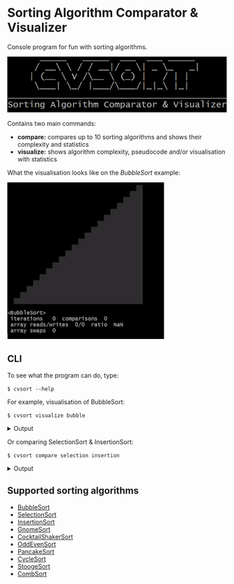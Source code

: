 # Sorting Algorithm Comparator & Visualizer

Console program for fun with sorting algorithms.

![logo](.img/logo.png)

Contains two main commands:
- **compare:** compares up to 10 sorting algorithms and shows their complexity and statistics
- **visualize:** shows algorithm complexity, pseudocode and/or visualisation with statistics

What the visualisation looks like on the _BubbleSort_ example:

![BubbleSort visualisation](.img/bubble.gif)

## CLI 

To see what the program can do, type:

```shell
$ cvsort --help
```

For example, visualisation of BubbleSort:

```shell
$ cvsort visualize bubble
```

<details>
    <summary>Output</summary>

```shell
      _____   _____  ___  ___ _____
     / __\ \ / / __|/ _ \| _ \_   _|
    | (__ \ V /\__ \ (_) |   / | |
     \___| \_/ |___/\___/|_|_\ |_|
_________________________________________
Sorting Algorithm Comparator & Visualizer

┌───────────────┬───────────────┬───────────────┬───────────────┬──────────────┐
│Algorithm      │Worst time     │Average time   │Best time      │Memory usage  │
├───────────────┼───────────────┼───────────────┼───────────────┼──────────────┤
│BubbleSort     │O(n^2)         │Θ(n^2)         │Ω(n)           │O(1)          │
└───────────────┴───────────────┴───────────────┴───────────────┴──────────────┘

for i in [0..n) do
    swapped = false
    for j in [1..n-i) do
        if array[j-1] > array[j] then
            swap array[j] and array[j+1]
            swapped = true
        end
    end

    if not swapped then
        break
    end
end

                                ▒▒
                              ▒▒▒▒
                            ▒▒▒▒▒▒
                          ▒▒▒▒▒▒▒▒
                        ▒▒▒▒▒▒▒▒▒▒
                      ▒▒▒▒▒▒▒▒▒▒▒▒
                    ▒▒▒▒▒▒▒▒▒▒▒▒▒▒
                  ▒▒▒▒▒▒▒▒▒▒▒▒▒▒▒▒
                ▒▒▒▒▒▒▒▒▒▒▒▒▒▒▒▒▒▒
              ▒▒▒▒▒▒▒▒▒▒▒▒▒▒▒▒▒▒▒▒
            ▒▒▒▒▒▒▒▒▒▒▒▒▒▒▒▒▒▒▒▒▒▒
          ▒▒▒▒▒▒▒▒▒▒▒▒▒▒▒▒▒▒▒▒▒▒▒▒
        ▒▒▒▒▒▒▒▒▒▒▒▒▒▒▒▒▒▒▒▒▒▒▒▒▒▒
      ▒▒▒▒▒▒▒▒▒▒▒▒▒▒▒▒▒▒▒▒▒▒▒▒▒▒▒▒
    ▒▒▒▒▒▒▒▒▒▒▒▒▒▒▒▒▒▒▒▒▒▒▒▒▒▒▒▒▒▒
  ▒▒▒▒▒▒▒▒▒▒▒▒▒▒▒▒▒▒▒▒▒▒▒▒▒▒▒▒▒▒▒▒

<BubbleSort>
 iterations   121  comparisons  110
 array reads/writes  324/104  ratio  3.12
 array swaps  52
```

</details>

Or comparing SelectionSort & InsertionSort:

```shell
$ cvsort compare selection insertion
```

<details>
    <summary>Output</summary>

```shell
      _____   _____  ___  ___ _____
     / __\ \ / / __|/ _ \| _ \_   _|
    | (__ \ V /\__ \ (_) |   / | |
     \___| \_/ |___/\___/|_|_\ |_|
_________________________________________
Sorting Algorithm Comparator & Visualizer

┌───────────────┬───────────────┬───────────────┬───────────────┬──────────────┐
│Algorithm      │Worst time     │Average time   │Best time      │Memory usage  │
├───────────────┼───────────────┼───────────────┼───────────────┼──────────────┤
│SelectionSort  │O(n^2)         │Θ(n^2)         │Ω(n^2)         │O(1)          │
│InsertionSort  │O(n^2)         │Θ(n^2)         │Ω(n)           │O(1)          │
└───────────────┴───────────────┴───────────────┴───────────────┴──────────────┘

array size: 40
elapsed time: 23 ms

<SelectionSort>
 iterations   819  comparisons  780
 array reads/writes  1632/72  ratio  22.67
 array swaps  36

<InsertionSort>
 iterations   401  comparisons  39
 array reads/writes  796/422  ratio  1.89
 array swaps  0
```

</details>

## Supported sorting algorithms

- [BubbleSort](https://en.wikipedia.org/wiki/Bubble_sort)
- [SelectionSort](https://en.wikipedia.org/wiki/Selection_sort)
- [InsertionSort](https://en.wikipedia.org/wiki/Insertion_sort)
- [GnomeSort](https://en.wikipedia.org/wiki/Gnome_sort)
- [CocktailShakerSort](https://en.wikipedia.org/wiki/Cocktail_shaker_sort)
- [OddEvenSort](https://en.wikipedia.org/wiki/Odd%E2%80%93even_sort)
- [PancakeSort](https://en.wikipedia.org/wiki/Pancake_sorting)
- [CycleSort](https://en.wikipedia.org/wiki/Cycle_sort)
- [StoogeSort](https://en.wikipedia.org/wiki/Stooge_sort)
- [CombSort](https://en.wikipedia.org/wiki/Comb_sort)
